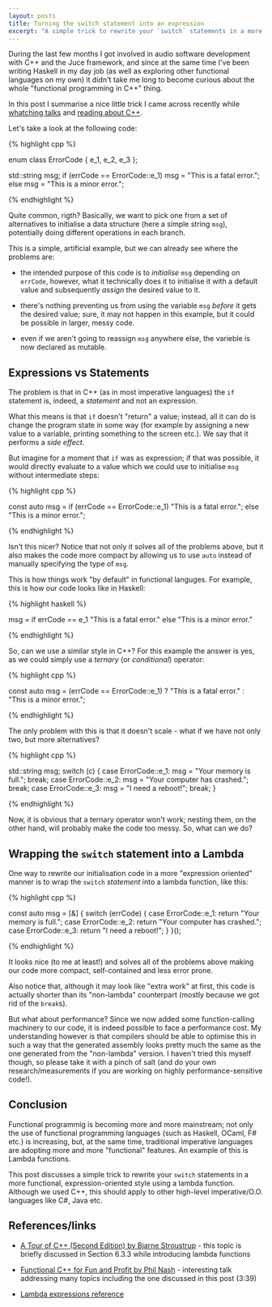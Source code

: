 ```yaml
---
layout: posts
title: Turning the switch statement into an expression
excerpt: "A simple trick to rewrite your `switch` statements in a more functional, expression-oriented style using a lambda function."
---
```


During the last few months I got involved in audio software development with C++ and the Juce framework, and since at the same time I've been writing Haskell in my day job (as well as exploring other functional languages on my own) it didn't take me long to become curious about the whole "functional programming in C++" thing.

In this post I summarise a nice little trick I came across recently while [whatching talks](https://www.youtube.com/watch?v=YgcUuYCCV14) and [reading about C++](https://www.amazon.co.uk/Tour-C-Depth/dp/0134997832/ref=pd_lpo_sbs_14_img_0?_encoding=UTF8&psc=1&refRID=0J2C5W50QPMSTGXF833X).

Let's take a look at the following code:

{% highlight cpp %}

enum class ErrorCode { e_1, e_2, e_3 };

std::string msg;
if (errCode == ErrorCode::e_1)
    msg = "This is a fatal error.";
else
    msg = "This is a minor error.";

{% endhighlight %}

Quite common, rigth? Basically, we want to pick one from a set of alternatives to initialise a data structure (here a simple string `msg`), potentially doing different operations in each branch.

This is a simple, artificial example, but we can already see where the problems are:

* the intended purpose of this code is to _initialise_ `msg` depending on `errCode`, however, what it technically does it to initialise it with a default value and subsequently _assign_ the desired value to it. 

* there's nothing preventing us from using the variable `msg` _before_ it gets the desired value; sure, it may not happen in this example, but it could be possible in larger, messy code. 

* even if we aren't going to reassign `msg` anywhere else, the varieble is now declared as mutable.

##  Expressions vs Statements 

The problem is that in C++ (as in most imperative languages) the `if` statement is, indeed, a _statement_ and not an expression.

What this means is that `if` doesn't "return" a value; instead, all it can do is change the program state in some way (for example by assigning a new value to a variable, printing something to the screen etc.). We say that it performs a _side effect_.

But imagine for a moment that `if` was as expression; if that was possible, it would directly evaluate to a value which we could use to initialise `msg` without intermediate steps:

{% highlight cpp %}

const auto msg =
    if (errCode == ErrorCode::e_1)
        "This is a fatal error.";
    else
        "This is a minor error.";

{% endhighlight %}

Isn't this nicer?
Notice that not only it solves all of the problems above, but it also makes the code more compact by allowing us to use `auto` instead of manually specifying the type of `msg`. 

This is how things work "by default" in functional languges. 
For example, this is how our code looks like in Haskell:

{% highlight haskell %}

msg = 
    if errCode == e_1
        "This is a fatal error."
    else
        "This is a minor error."

{% endhighlight %}

So, can we use a similar style in C++? 
For this example the answer is yes, as we could simply use a _ternary_ (or _conditional_) operator: 

{% highlight cpp %}

const auto msg = 
    (errCode == ErrorCode::e_1) 
        ? "This is a fatal error." 
        : "This is a minor error.";

{% endhighlight %}

The only problem with this is that it doesn't scale - what if we have not only two, but more alternatives?

{% highlight cpp %}

std::string msg;
switch (c)
{
case ErrorCode::e_1:
    msg = "Your memory is full.";
    break;
case ErrorCode::e_2:
    msg = "Your computer has crashed.";
    break;
case ErrorCode::e_3:
    msg = "I need a reboot!";
    break;
}

{% endhighlight %}

Now, it is obvious that a ternary operator won't work; nesting them, on the other hand, will probably make the code too messy. 
So, what can we do?

## Wrapping the `switch` statement into a Lambda

One way to rewrite our initialisation code in a more "expression oriented" manner is to wrap the `switch` _statement_ into a lambda function, like this:

{% highlight cpp %}

const auto msg = [&] {
    switch (errCode) {
        case ErrorCode::e_1:
            return "Your memory is full.";
        case ErrorCode::e_2:
            return "Your computer has crashed.";
        case ErrorCode::e_3:
            return "I need a reboot!";
    }
}();

{% endhighlight %}

It looks nice (to me at least!) and solves all of the problems above making our code more compact, self-contained and less error prone.

Also notice that, although it may look like "extra work" at first, this code is actually shorter than its "non-lambda" counterpart (mostly because we got rid of the `break`s).

But what about performance? 
Since we now added some function-calling machinery to our code, it is indeed possible to face a performance cost. 
My understanding however is that compilers should be able to optimise this in such a way that the generated assembly looks pretty much the same as the one generated from the "non-lambda" version. 
I haven't tried this myself though, so please take it with a pinch of salt (and do your own research/measurements if you are working on highly performance-sensitive code!).

## Conclusion

Functional programmig is becoming more and more mainstream;
not only the use of functional programming languages (such as Haskell, OCaml, F# etc.) is increasing, but, at the same time, traditional imperative languages are adopting more and more "functional" features. An example of this is Lambda functions.

This post discusses a simple trick to rewrite your `switch` statements in a more functional, expression-oriented style using a lambda function. Although we used C++, this should apply to other high-level imperative/O.O. languages like C#, Java etc. 

## References/links

* [A Tour of C++ (Second Edition) by Bjarne Stroustrup](https://www.amazon.co.uk/Tour-C-Depth/dp/0134997832/ref=pd_lpo_sbs_14_img_0?_encoding=UTF8&psc=1&refRID=0J2C5W50QPMSTGXF833X) - this topic is briefly discussed in Section 6.3.3 while introducing lambda functions

* [Functional C++ for Fun and Profit by Phil Nash](https://www.youtube.com/watch?v=YgcUuYCCV14) - interesting talk addressing many topics including the one discussed in this post (3:39)


* [Lambda expressions reference](https://en.cppreference.com/w/cpp/language/lambda)